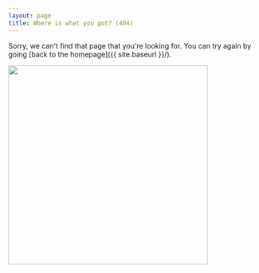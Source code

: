 ```yaml
---
layout: page
title: Where is what you got? (404)
---
```


Sorry, we can't find that page that you're looking for. You can try again by going [back to the homepage]({{ site.baseurl }}/).

[<img src="{{ site.baseurl }}/images/rick_and_morty_under_construction.jpg" style="width: 400px;"/>](https://www.youtube.com/watch?v=m1fZ7Ap6ebs)
